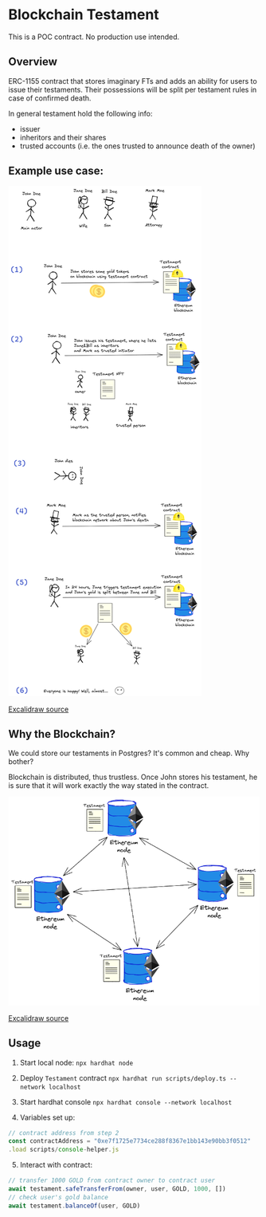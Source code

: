 # Blockchain Testament

This is a POC contract. No production use intended.

## Overview

ERC-1155 contract that stores imaginary FTs and adds an ability for users to issue their testaments.
Their possessions will be split per testament rules in case of confirmed death.

In general testament hold the following info:
* issuer
* inheritors and their shares
* trusted accounts (i.e. the ones trusted to announce death of the owner)

## Example use case:

![use-case](./assets/use-case.png)

[Excalidraw source](./assets/use-case.excalidraw)

## Why the Blockchain?

We could store our testaments in Postgres? It's common and cheap. Why bother?

Blockchain is distributed, thus trustless. 
Once John stores his testament, he is sure that it will work exactly the way stated in the contract.

![blockchain-network](./assets/blockchain-network.png)

[Excalidraw source](./assets/blockchain-network.excalidraw)

## Usage

1. Start local node: `npx hardhat node`

2. Deploy `Testament` contract `npx hardhat run scripts/deploy.ts --network localhost`

3. Start hardhat console `npx hardhat console --network localhost`

4. Variables set up:
```javascript
// contract address from step 2
const contractAddress = "0xe7f1725e7734ce288f8367e1bb143e90bb3f0512"
.load scripts/console-helper.js
```

5. Interact with contract:
```javascript
// transfer 1000 GOLD from contract owner to contract user
await testament.safeTransferFrom(owner, user, GOLD, 1000, [])
// check user's gold balance
await testament.balanceOf(user, GOLD)
```
